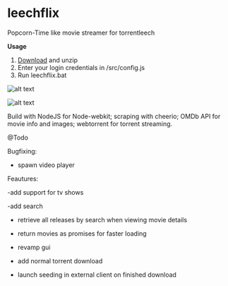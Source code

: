 # leechflix
Popcorn-Time like movie streamer for torrentleech

**Usage**
1) [Download](/bin/leechflix-0.1.zip) and unzip
2) Enter your login credentials in /src/config.js
3) Run leechflix.bat


![alt text](http://s2.postimg.org/x94xwsn21/main.png "main")

![alt text](http://s2.postimg.org/6msh7tiux/details.png "det")


Build with NodeJS for Node-webkit; scraping with cheerio; OMDb API for movie info and images; webtorrent for torrent streaming.

@Todo

Bugfixing:

- spawn video player

Feautures:

-add support for tv shows

-add search

- retrieve all releases by search when viewing movie details

- return movies as promises for faster loading

- revamp gui

- add normal torrent download

- launch seeding in external client on finished download
